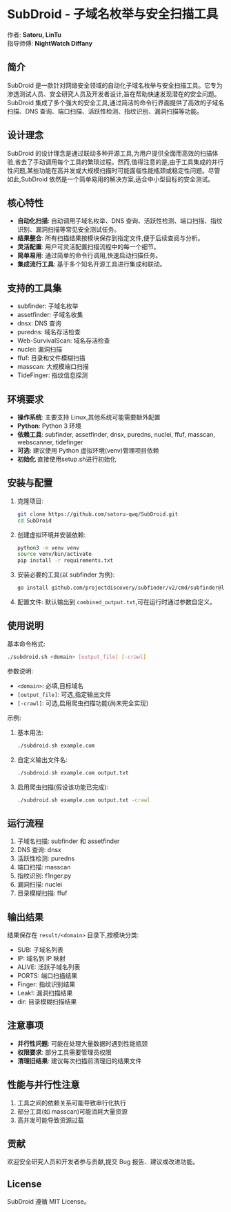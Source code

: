 # SubDroid - 子域名枚举与安全扫描工具

作者: **Satoru, LinTu**  
指导师傅: **NightWatch Diffany**

## 简介

SubDroid 是一款针对网络安全领域的自动化子域名枚举与安全扫描工具。它专为渗透测试人员、安全研究人员及开发者设计,旨在帮助快速发现潜在的安全问题。SubDroid 集成了多个强大的安全工具,通过简洁的命令行界面提供了高效的子域名扫描、DNS 查询、端口扫描、活跃性检测、指纹识别、漏洞扫描等功能。

## 设计理念

SubDroid 的设计理念是通过联动多种开源工具,为用户提供全面而高效的扫描体验,省去了手动调用每个工具的繁琐过程。然而,值得注意的是,由于工具集成的并行性问题,某些功能在高并发或大规模扫描时可能面临性能瓶颈或稳定性问题。尽管如此,SubDroid 依然是一个简单易用的解决方案,适合中小型目标的安全测试。

## 核心特性

- **自动化扫描**: 自动调用子域名枚举、DNS 查询、活跃性检测、端口扫描、指纹识别、漏洞扫描等常见安全测试任务。
- **结果整合**: 所有扫描结果按模块保存到指定文件,便于后续查阅与分析。
- **灵活配置**: 用户可灵活配置扫描流程中的每一个细节。
- **简单易用**: 通过简单的命令行调用,快速启动扫描任务。
- **集成流行工具**: 基于多个知名开源工具进行集成和联动。

## 支持的工具集

- subfinder: 子域名枚举
- assetfinder: 子域名收集
- dnsx: DNS 查询
- puredns: 域名存活检查
- Web-SurvivalScan: 域名存活检查
- nuclei: 漏洞扫描
- ffuf: 目录和文件模糊扫描
- masscan: 大规模端口扫描
- TideFinger: 指纹信息探测

## 环境要求

- **操作系统**: 主要支持 Linux,其他系统可能需要额外配置
- **Python**: Python 3 环境
- **依赖工具**: subfinder, assetfinder, dnsx, puredns, nuclei, ffuf, masscan, webscanner, tidefinger
- **可选**: 建议使用 Python 虚拟环境(venv)管理项目依赖
- **初始化** 直接使用setup.sh进行初始化

## 安装与配置

1. 克隆项目:

   ```bash
   git clone https://github.com/satoru-qwq/SubDroid.git
   cd SubDroid
   ```

2. 创建虚拟环境并安装依赖:

   ```bash
   python3 -m venv venv
   source venv/bin/activate
   pip install -r requirements.txt
   ```

3. 安装必要的工具(以 subfinder 为例):

   ```bash
   go install github.com/projectdiscovery/subfinder/v2/cmd/subfinder@latest
   ```

4. 配置文件: 默认输出到 `combined_output.txt`,可在运行时通过参数自定义。

## 使用说明

基本命令格式:

```bash
./subdroid.sh <domain> [output_file] [-crawl]
```

参数说明:

- `<domain>`: 必填,目标域名
- `[output_file]`: 可选,指定输出文件
- `[-crawl]`: 可选,启用爬虫扫描功能(尚未完全实现)

示例:

1. 基本用法:

   ```bash
   ./subdroid.sh example.com
   ```

2. 自定义输出文件名:

   ```bash
   ./subdroid.sh example.com output.txt
   ```

3. 启用爬虫扫描(假设该功能已完成):

   ```bash
   ./subdroid.sh example.com output.txt -crawl
   ```

## 运行流程

1. 子域名扫描: subfinder 和 assetfinder
2. DNS 查询: dnsx
3. 活跃性检测: puredns
4. 端口扫描: masscan
5. 指纹识别: f1nger.py
6. 漏洞扫描: nuclei
7. 目录模糊扫描: ffuf

## 输出结果

结果保存在 `result/<domain>` 目录下,按模块分类:

- SUB: 子域名列表
- IP: 域名到 IP 映射
- ALIVE: 活跃子域名列表
- PORTS: 端口扫描结果
- Finger: 指纹识别结果
- Leak!: 漏洞扫描结果
- dir: 目录模糊扫描结果

## 注意事项

- **并行性问题**: 可能在处理大量数据时遇到性能瓶颈
- **权限要求**: 部分工具需要管理员权限
- **清理旧结果**: 建议每次扫描前清理旧的结果文件

## 性能与并行性注意

1. 工具之间的依赖关系可能导致串行化执行
2. 部分工具(如 masscan)可能消耗大量资源
3. 高并发可能导致资源过载

## 贡献

欢迎安全研究人员和开发者参与贡献,提交 Bug 报告、建议或改进功能。

## License

SubDroid 遵循 MIT License。
